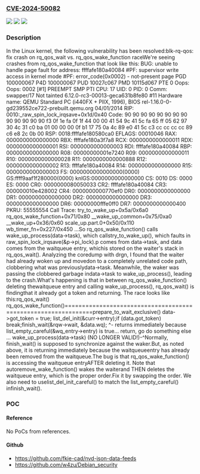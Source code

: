 ### [CVE-2024-50082](https://cve.mitre.org/cgi-bin/cvename.cgi?name=CVE-2024-50082)
![](https://img.shields.io/static/v1?label=Product&message=Linux&color=blue)
![](https://img.shields.io/static/v1?label=Version&message=38cfb5a45ee0%3C%20d04b72c9ef2b%20&color=brighgreen)
![](https://img.shields.io/static/v1?label=Vulnerability&message=n%2Fa&color=brighgreen)

### Description

In the Linux kernel, the following vulnerability has been resolved:blk-rq-qos: fix crash on rq_qos_wait vs. rq_qos_wake_function raceWe're seeing crashes from rq_qos_wake_function that look like this:  BUG: unable to handle page fault for address: ffffafe180a40084  #PF: supervisor write access in kernel mode  #PF: error_code(0x0002) - not-present page  PGD 100000067 P4D 100000067 PUD 10027c067 PMD 10115d067 PTE 0  Oops: Oops: 0002 [#1] PREEMPT SMP PTI  CPU: 17 UID: 0 PID: 0 Comm: swapper/17 Not tainted 6.12.0-rc3-00013-geca631b8fe80 #11  Hardware name: QEMU Standard PC (i440FX + PIIX, 1996), BIOS rel-1.16.0-0-gd239552ce722-prebuilt.qemu.org 04/01/2014  RIP: 0010:_raw_spin_lock_irqsave+0x1d/0x40  Code: 90 90 90 90 90 90 90 90 90 90 90 90 90 f3 0f 1e fa 0f 1f 44 00 00 41 54 9c 41 5c fa 65 ff 05 62 97 30 4c 31 c0 ba 01 00 00 00 <f0> 0f b1 17 75 0a 4c 89 e0 41 5c c3 cc cc cc cc 89 c6 e8 2c 0b 00  RSP: 0018:ffffafe180580ca0 EFLAGS: 00010046  RAX: 0000000000000000 RBX: ffffafe180a3f7a8 RCX: 0000000000000011  RDX: 0000000000000001 RSI: 0000000000000003 RDI: ffffafe180a40084  RBP: 0000000000000000 R08: 00000000001e7240 R09: 0000000000000011  R10: 0000000000000028 R11: 0000000000000888 R12: 0000000000000002  R13: ffffafe180a40084 R14: 0000000000000000 R15: 0000000000000003  FS:  0000000000000000(0000) GS:ffff9aaf1f280000(0000) knlGS:0000000000000000  CS:  0010 DS: 0000 ES: 0000 CR0: 0000000080050033  CR2: ffffafe180a40084 CR3: 000000010e428002 CR4: 0000000000770ef0  DR0: 0000000000000000 DR1: 0000000000000000 DR2: 0000000000000000  DR3: 0000000000000000 DR6: 00000000fffe0ff0 DR7: 0000000000000400  PKRU: 55555554  Call Trace:   <IRQ>   try_to_wake_up+0x5a/0x6a0   rq_qos_wake_function+0x71/0x80   __wake_up_common+0x75/0xa0   __wake_up+0x36/0x60   scale_up.part.0+0x50/0x110   wb_timer_fn+0x227/0x450   ...So rq_qos_wake_function() calls wake_up_process(data->task), which callstry_to_wake_up(), which faults in raw_spin_lock_irqsave(&p->pi_lock).p comes from data->task, and data comes from the waitqueue entry, whichis stored on the waiter's stack in rq_qos_wait(). Analyzing the coredump with drgn, I found that the waiter had already woken up and movedon to a completely unrelated code path, clobbering what was previouslydata->task. Meanwhile, the waker was passing the clobbered garbage indata->task to wake_up_process(), leading to the crash.What's happening is that in between rq_qos_wake_function() deleting thewaitqueue entry and calling wake_up_process(), rq_qos_wait() is findingthat it already got a token and returning. The race looks like this:rq_qos_wait()                           rq_qos_wake_function()==============================================================prepare_to_wait_exclusive()                                        data->got_token = true;                                        list_del_init(&curr->entry);if (data.got_token)        break;finish_wait(&rqw->wait, &data.wq);  ^- returns immediately because     list_empty_careful(&wq_entry->entry)     is true... return, go do something else ...                                        wake_up_process(data->task)                                          (NO LONGER VALID!)-^Normally, finish_wait() is supposed to synchronize against the waker.But, as noted above, it is returning immediately because the waitqueueentry has already been removed from the waitqueue.The bug is that rq_qos_wake_function() is accessing the waitqueue entryAFTER deleting it. Note that autoremove_wake_function() wakes the waiterand THEN deletes the waitqueue entry, which is the proper order.Fix it by swapping the order. We also need to uselist_del_init_careful() to match the list_empty_careful() infinish_wait().

### POC

#### Reference
No PoCs from references.

#### Github
- https://github.com/fkie-cad/nvd-json-data-feeds
- https://github.com/w4zu/Debian_security


